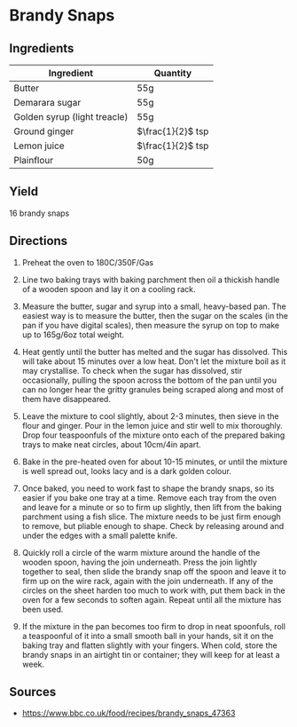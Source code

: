 # Brandy Snaps

## Ingredients

| Ingredient | Quantity |
| --- | --- |
| Butter | 55g |
| Demarara sugar | 55g |
| Golden syrup (light treacle) | 55g |
| Ground ginger | $\frac{1}{2}$ tsp |
| Lemon juice | $\frac{1}{2}$ tsp |
| Plainflour | 50g |


## Yield

16 brandy snaps


## Directions

1. Preheat the oven to 180C/350F/Gas

2. Line two baking trays with baking   parchment then oil a thickish handle of
   a wooden spoon and lay it on a cooling rack. 

3. Measure the butter, sugar and syrup into a small, heavy-based pan. The
   easiest way is to measure the butter, then the sugar on the scales (in the
   pan if you have digital scales), then measure the syrup on top to make up to
   165g/6oz total weight. 

4. Heat gently until the butter has melted and the sugar has dissolved. This
   will take about 15 minutes over a low heat. Don't let the mixture boil as it
   may crystallise. To check when the sugar has dissolved, stir occasionally,
   pulling the spoon across the bottom of the pan until you can no longer hear
   the gritty granules being scraped along and most of them have disappeared. 

5. Leave the mixture to cool slightly, about 2-3 minutes, then sieve in the
   flour and ginger. Pour in the lemon juice and stir well to mix thoroughly.
   Drop four teaspoonfuls of the mixture onto each of the prepared baking trays
   to make neat circles, about 10cm/4in apart. 

6. Bake in the pre-heated oven for about 10-15 minutes, or until the mixture is
   well spread out, looks lacy and is a dark golden colour. 

7. Once baked, you need to work fast to shape the brandy snaps, so its easier
   if you bake one tray at a time. Remove each tray from the oven and leave for
   a minute or so to firm up slightly, then lift from the baking parchment
   using a fish slice. The mixture needs to be just firm enough to remove, but
   pliable enough to shape. Check by releasing around and under the edges with
   a small palette knife. 

8. Quickly roll a circle of the warm mixture around the handle of the wooden
   spoon, having the join underneath. Press the join lightly together to seal,
   then slide the brandy snap off the spoon and leave it to firm up on the wire
   rack, again with the join underneath. If any of the circles on the sheet
   harden too much to work with, put them back in the oven for a few seconds to
   soften again. Repeat until all the mixture has been used.

9. If the mixture in the pan becomes too firm to drop in neat spoonfuls, roll a
   teaspoonful of it into a small smooth ball in your hands, sit it on the
   baking tray and flatten slightly with your fingers. When cold, store the
   brandy snaps in an airtight tin or container; they will keep for at least a
   week.


## Sources

- <https://www.bbc.co.uk/food/recipes/brandy_snaps_47363>

